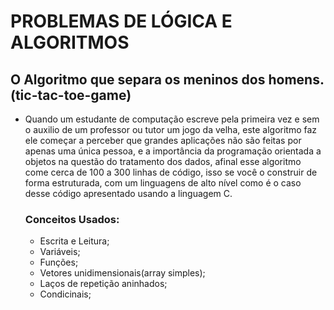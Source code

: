 # PROBLEMAS DE LÓGICA E ALGORITMOS

## O Algoritmo que separa os meninos dos homens. (tic-tac-toe-game)
 - Quando um estudante de computação escreve pela primeira vez e sem o auxilio de um professor ou tutor um jogo da velha, este algoritmo faz ele começar a perceber que grandes aplicações não são feitas por apenas uma única pessoa, e a importância da programação orientada a objetos na questão do tratamento dos dados, afinal esse algoritmo come cerca de 100 a 300 linhas de código, isso se você o construir de forma estruturada, com um linguagens de alto nível como é o caso desse código apresentado usando a linguagem C.
   ### Conceitos Usados:
    - Escrita e Leitura;
    - Variáveis;
    - Funções;
    - Vetores unidimensionais(array simples);
    - Laços de repetição aninhados;
    - Condicinais;
